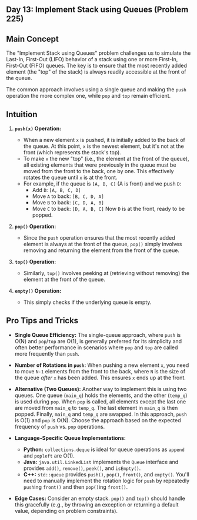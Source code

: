 ## Day 13: Implement Stack using Queues (Problem 225)

## Main Concept

The "Implement Stack using Queues" problem challenges us to simulate the Last-In, First-Out (LIFO) behavior of a stack using one or more First-In, First-Out (FIFO) queues. The key is to ensure that the most recently added element (the "top" of the stack) is always readily accessible at the front of the queue.

The common approach involves using a single queue and making the `push` operation the more complex one, while `pop` and `top` remain efficient.

## Intuition

1.  **`push(x)` Operation:**
    -   When a new element `x` is pushed, it is initially added to the back of the queue. At this point, `x` is the newest element, but it's not at the front (which represents the stack's top).
    -   To make `x` the new "top" (i.e., the element at the front of the queue), all existing elements that were previously in the queue must be moved from the front to the back, one by one. This effectively rotates the queue until `x` is at the front.
    -   For example, if the queue is `[A, B, C]` (A is front) and we push `D`:
        -   Add `D`: `[A, B, C, D]`
        -   Move `A` to back: `[B, C, D, A]`
        -   Move `B` to back: `[C, D, A, B]`
        -   Move `C` to back: `[D, A, B, C]`
        Now `D` is at the front, ready to be popped.

2.  **`pop()` Operation:**
    -   Since the `push` operation ensures that the most recently added element is always at the front of the queue, `pop()` simply involves removing and returning the element from the front of the queue.

3.  **`top()` Operation:**
    -   Similarly, `top()` involves peeking at (retrieving without removing) the element at the front of the queue.

4.  **`empty()` Operation:**
    -   This simply checks if the underlying queue is empty.

## Pro Tips and Tricks

*   **Single Queue Efficiency:** The single-queue approach, where `push` is O(N) and `pop`/`top` are O(1), is generally preferred for its simplicity and often better performance in scenarios where `pop` and `top` are called more frequently than `push`.

*   **Number of Rotations in `push`:** When pushing a new element `x`, you need to move `N-1` elements from the front to the back, where `N` is the size of the queue *after* `x` has been added. This ensures `x` ends up at the front.

*   **Alternative (Two Queues):** Another way to implement this is using two queues. One queue (`main_q`) holds the elements, and the other (`temp_q`) is used during `pop`. When `pop` is called, all elements except the last one are moved from `main_q` to `temp_q`. The last element in `main_q` is then popped. Finally, `main_q` and `temp_q` are swapped. In this approach, `push` is O(1) and `pop` is O(N). Choose the approach based on the expected frequency of `push` vs. `pop` operations.

*   **Language-Specific Queue Implementations:**
    *   **Python:** `collections.deque` is ideal for queue operations as `append` and `popleft` are O(1).
    *   **Java:** `java.util.LinkedList` implements the `Queue` interface and provides `add()`, `remove()`, `peek()`, and `isEmpty()`.
    *   **C++:** `std::queue` provides `push()`, `pop()`, `front()`, and `empty()`. You'll need to manually implement the rotation logic for `push` by repeatedly `push`ing `front()` and then `pop()`ing `front()`.

*   **Edge Cases:** Consider an empty stack. `pop()` and `top()` should handle this gracefully (e.g., by throwing an exception or returning a default value, depending on problem constraints).